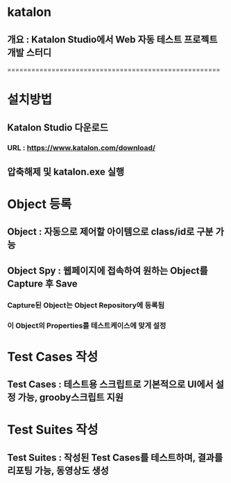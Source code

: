 # katalon

## 개요 : Katalon Studio에서 Web 자동 테스트 프로젝트 개발 스터디
=====================================================

# 설치방법

## Katalon Studio 다운로드
### URL : https://www.katalon.com/download/
## 압축해제 및 katalon.exe 실행

# Object 등록

## Object : 자동으로 제어할 아이템으로 class/id로 구분 가능
## Object Spy : 웹페이지에 접속하여 원하는 Object를 Capture 후 Save
### Capture된 Object는 Object Repository에 등록됨
### 이 Object의 Properties를 테스트케이스에 맞게 설정

# Test Cases 작성

## Test Cases : 테스트용 스크립트로 기본적으로 UI에서 설정 가능, grooby스크립트 지원

# Test Suites 작성

## Test Suites : 작성된 Test Cases를 테스트하며, 결과를 리포팅 가능, 동영상도 생성




